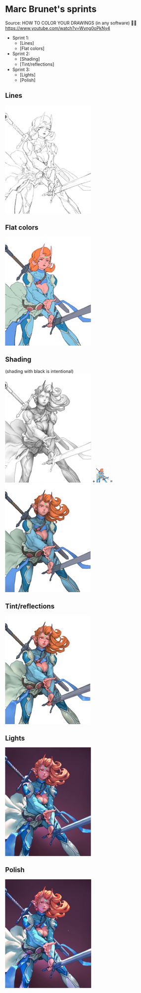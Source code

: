 # Marc Brunet's sprints
Source: HOW TO COLOR YOUR DRAWINGS (in any software) 👨‍🎨 https://www.youtube.com/watch?v=Wvng0oPkNy4

- Sprint 1:
  - [Lines]
  - [Flat colors]
- Sprint 2:
  - [Shading]
  - [Tint/reflections]
- Sprint 3:
  - [Lights]
  - [Polish]

## Lines
<img src="/Images/Lines.jpg" height="350px"></img>
## Flat colors
<img src="/Images/Flat%20colors.jpg" height="350px"></img>
## Shading
(shading with black is intentional)<br>
<img src="/Images/Shading%201.jpg" height="350px"></img> + <img src="/Images/Flat%20colors.jpg" height="50px"></img> = <img src="/Images/Shading%202.jpg" height="350px">
## Tint/reflections
<img src="/Images/Tint-reflections.jpg" height="350px"></img>
## Lights
<img src="/Images/Lights.jpg" height="350px"></img>
## Polish
<img src="/Images/Polish.jpg" height="350px"></img>
